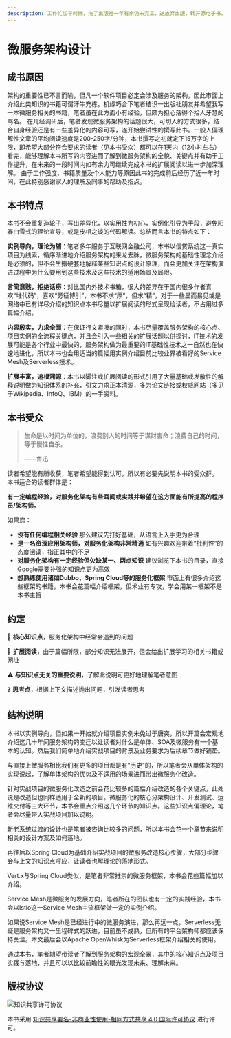 ```yaml
---
description: 工作忙加平时懒，拖了出版社一年有余仍未完工，遂放弃出版，转开源电子书，有空时心情好时可以自由地补充完善。
---
```


# 微服务架构设计

## 成书原因

架构的重要性已不言而喻，但凡一个软件项目必定会涉及服务的架构，因此市面上介绍此类知识的书籍可谓汗牛充栋。机缘巧合下笔者结识一出版社朋友并希望我写一本微服务相关的书籍，笔者虽在此方面小有经验，但颇为担心落得个拾人牙慧的骂名。 在几经调研后，笔者发现微服务架构的话题很大，可切入的方式很多，结合自身经验还是有一些差异化的内容可写，遂开始尝试性的撰写此书。一般人偏理解性文章的平均阅读速度是200-250字/分钟，本书撰写之初就定下15万字的上限，即希望大部分符合要求的读者（见本书受众）都可以在1天内（12小时左右）看完，能够理解本书所写的内容进而了解到微服务架构的全貌、关键点并有助于工作提升，在未来的一段时间内如有余力可继续完成本书的扩展阅读以进一步加深理解。 由于工作强度、书籍质量及个人能力等原因此书的完成前后经历了近一年时间，在此特别感谢家人的理解及同事的帮助及指点。

## 本书特点

本书不会重复造轮子，写出差异化，以实用性为初心，实例化引导为手段，避免阳春白雪式的理论宣导，或是皮相之谈的代码解读。总结而言本书的特点如下：

**实例导向，理论为辅**：笔者多年服务于互联网金融公司，本书以信贷系统这一真实项目为线索，循序渐进地介绍服务架构的来龙去脉，微服务架构的基础性理念介绍是必须的，但不会生搬硬套地解释某些知识点的设计原理，而会更加关注在架构演进过程中为什么要用到这些技术及这些技术的适用场景及局限。

**言简意赅，拒绝话痨**：对比国内外技术书箱，很大的差异在于国内很多作者喜欢“堆代码”，喜欢“旁征博引”，本书不求“厚”，但求“精”，对于一些显而易见或是网络中已有详尽介绍的知识点本书尽量以扩展阅读的形式呈现给读者，不占用过多篇幅介绍。

**内容殷实，力求全面**：在保证行文紧凑的同时，本书尽量覆盖服务架构的核心点、项目实例的全流程关键点，并且会引入一些相关的扩展话题以供探讨，IT技术的发展可能是各个行业中最快的，服务架构做为最重要的IT基础性技术之一自然也在快速地进化，所以本书也会用适当的篇幅用实例介绍目前比较业界被看好的Service Mesh及Serverless技术。

**扩展丰富，追根溯源**：本书以脚注或扩展阅读的形式引用了大量基础或发散性的解释说明做为知识体系的补充，引文力求正本清源，多为论文链接或权威网站（多见于Wikipedia、InfoQ、IBM）的一手资料。

## 本书受众

> 生命是以时间为单位的，浪费别人的时间等于谋财害命；浪费自己的时间，等于慢性自杀。
>
> ——鲁迅

读者希望能有所收获，笔者希望能得到认可，所以有必要先说明本书的受众群。 本书适合的读者群体是：

**有一定编程经验，对服务化架构有些耳闻或实践并希望在这方面能有所提高的程序员/架构师。**

如果您：

* **没有任何编程相关经验** 那么建议先打好基础，从语言上入手更为合理
* **是一名资深应用架构师，对服务化架构非常精通** 如有兴趣欢迎带着“批判性”的态度阅读，指正其中的不足
* **对服务化架构有一定经验但欠缺某一、两点知识** 建议浏览下本书的目录，直接Google需要补强的知识点更为高效
* **想熟练使用诸如Dubbo、Spring Cloud等的服务化框架** 市面上有很多介绍这些框架的书籍，本书会花篇幅介绍框架，但术业有专攻，学会用某一框架不是本书主旨

## 约定

🔆 **核心知识点**，服务化架构中经常会遇到的问题

📖 **扩展阅读**，由于篇幅所限，部分知识无法展开，但会给出扩展学习的相关书籍或网址

⚠ **与知识点无关的重要说明**，了解此说明可更好地理解笔者意图

❓ **思考点**，根据上下文描述抛出问题，引发读者思考

## 结构说明

本书以实例导向，但如果一开始就介绍项目实例未免过于唐突，所以开篇会宏观地介绍这几十年间服务架构的变迁以让读者对什么是单体、SOA及微服务有一个基本的认知。然后我们简单地介绍实战项目的背景及业务要求为后续章节做好铺垫。

与直接上微服务相比我们有更多的项目都是有“历史”的，所以笔者会从单体架构的实现说起，了解单体架构的优势及不适用的场景进而带出微服务化改造。

针对实战项目的微服务化改造之前会花比较多的篇幅介绍改造的各个关键点，此处说是改造但也同样适用于全新的项目。微服务化的核心分架构设计、开发测试、运维交付等三大环节，本书会重点介绍这几个环节的知识点。这些知识点偏理论，笔者会尽量带入实战项目加以说明。

新老系统过渡的设计也是笔者被咨询比较多的问题，所以本书会花一个章节来说明相关的设计方案及如何落地。

再往后以Spring Cloud为基础介绍实战项目的微服务改造核心步骤，大部分步骤会与上文的知识点呼应，让读者也解理论的落地形式。

Vert.x与Spring Cloud类似，是笔者非常推崇的微服务框架，本书会花些篇幅加以介绍。

Service Mesh是微服务的发展方向，笔者所在的团队也有一定的实践经验，本书会以Istio这一Service Mesh主流框架做一定的实例介绍。

如果说Service Mesh是已经进行中的微服务演进，那么再远一点，Serverless无疑是服务架构又一里程碑式的跃进，目前虽不成熟，但所有的平台架构师都应该保持关注。本文最后会以Apache OpenWhisk为Serverless框架介绍相关的使用。

通过本书，笔者期望带读者了解到服务架构的宏观全景，其中的核心知识点及项目实践与落地，并且可以以比较前瞻性的眼光发现未来、理解未来。

## 版权协议

![&#x77E5;&#x8BC6;&#x5171;&#x4EAB;&#x8BB8;&#x53EF;&#x534F;&#x8BAE;](https://i.creativecommons.org/l/by-nc-sa/4.0/88x31.png)

本书采用 [知识共享署名-非商业性使用-相同方式共享 4.0 国际许可协议](http://creativecommons.org/licenses/by-nc-sa/4.0/) 进行许可。

